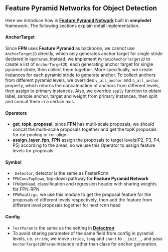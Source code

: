 ## Feature Pyramid Networks for Object Detection

Here we introduce how is [**Feature Pyramid Network**](https://arxiv.org/abs/1612.03144) built in **simpledet** framework. The following sections explain detail implementation.

#### AnchorTarget

Since **FPN** uses **Feature Pyramid** as backbone,  we cannot use ```AnchorTarget2D``` directly, which only generates anchor target for single stride declared in ```RpnParam```. Instead, we implement ```PyramidAnchorTarget2D``` to create a list of ```AnchorTarget2D```, each generating anchor target for single pyramid stride, then collect them together. More specifically, we create instances for each pyramid stride to generate anchor. To collect anchors from different pyramid levels, we overrides ```v_all_anchor``` and ```h_all_anchor``` property, which returns the concatenation of anchors from different levels, then assign to primary instances. Also, we override ```apply``` function to obtain label, sample anchor, target and weight from primary instances, then split and concat them in a certain axis.

#### Operators

- **get_topk_proposal**, since **FPN** has mutli-scale proposals, we should concat the multi-scale proposals together and get the topK proposals for roi-pooling or roi-align
- **assign_layer_fpn**, **FPN** assign the proposals to target levels(P2, P3, P4, P5) according to the areas, so we use this Operator to assign feature levels for proposals


#### Symbol

- ``` Detector```, detector is the same as FasterRcnn
- ```FPNConvTopDown```, top-down pathway for **Feature Pyramid Network**
- ```FPNRpnHead```, classification and regression header with sharing weights for FPN-RPN
- ```FPNRoiAlign```, we use this module to get the proposal feature for the proposals of different levels respectively, then add the feature from different level proposals together for next rcnn head

#### Config

- ```TestParam``` is the same as the setting in [**Detectron**](https://github.com/facebookresearch/Detectron/blob/master/MODEL_ZOO.md)
- To avoid sharing parameter of the same field from config in pyramid levels, i.e. ```stride```, we move ```stride```, ```long``` and ```short``` to ```__init__```, and pass ```AnchorTarget2DParam``` instance rather than class for anchor generation.
